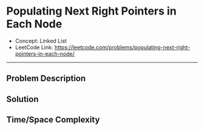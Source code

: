 # Populating Next Right Pointers in Each Node

- Concept: Linked List
- LeetCode Link: https://leetcode.com/problems/populating-next-right-pointers-in-each-node/

---

## Problem Description

## Solution

## Time/Space Complexity

